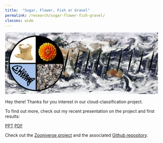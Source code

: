```yaml
---
title:  "Sugar, Flower, Fish or Gravel"
permalink: /research/sugar-flower-fish-gravel/
classes: wide
---
```


![Logo](/assets/images/sffg-website-banner.png)

Hey there! Thanks for you interest in our cloud-classification project.

To find out more, check out my recent presentation  on the project and first results:

[PPT](https://drive.google.com/open?id=1beXBsbqh_jTJtju3aSS2KzmjkDJt154C)
[PDF](https://drive.google.com/open?id=1L01CQpsXRvk-OY4ZPVN99xQyEy2V1y_N)

Check out the [Zooniverse project](https://www.zooniverse.org/projects/raspstephan/sugar-flower-fish-or-gravel) and the associated [Github repository](https://github.com/raspstephan/sugar-flower-fish-or-gravel).
